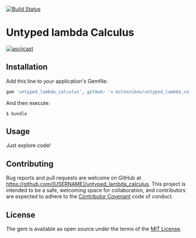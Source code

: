 [![Build Status](https://travis-ci.org/v-kolesnikov/untyped_lambda_calculus.svg?branch=master)](https://travis-ci.org/v-kolesnikov/untyped_lambda_calculus)

# Untyped lambda Calculus

[![asciicast](https://asciinema.org/a/daqlblli7piucrr4vexo6f4a7.png)](https://asciinema.org/a/daqlblli7piucrr4vexo6f4a7)

## Installation

Add this line to your application's Gemfile:

```ruby
gem 'untyped_lambda_calculus', github: 'v-kolesnikov/untyped_lambda_calculus'
```

And then execute:

    $ bundle

## Usage

Just explore code!

## Contributing

Bug reports and pull requests are welcome on GitHub at https://github.com/[USERNAME]/untyped_lambda_calculus. This project is intended to be a safe, welcoming space for collaboration, and contributors are expected to adhere to the [Contributor Covenant](http://contributor-covenant.org) code of conduct.


## License

The gem is available as open source under the terms of the [MIT License](http://opensource.org/licenses/MIT).
